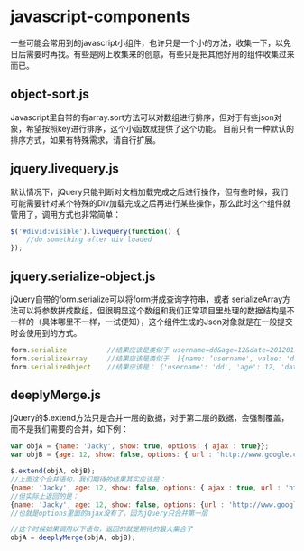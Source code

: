 # javascript-components
 一些可能会常用到的javascript小组件，也许只是一个小的方法，收集一下，以免日后需要时再找。有些是网上收集来的创意，有些只是把其他好用的组件收集过来而已。

## object-sort.js
Javascript里自带的有array.sort方法可以对数组进行排序，但对于有些json对象，希望按照key进行排序，这个小函数就提供了这个功能。
目前只有一种默认的排序方式，如果有特殊需求，请自行扩展。

## jquery.livequery.js
默认情况下，jQuery只能判断对文档加载完成之后进行操作，但有些时候，我们可能需要针对某个特殊的Div加载完成之后再进行某些操作，那么此时这个组件就管用了，调用方式也非常简单：
```javascript
$('#divId:visible').livequery(function() {
	//do something after div loaded
});
```

## jquery.serialize-object.js
jQuery自带的form.serialize可以将form拼成查询字符串，或者 serializeArray方法可以将参数拼成数组，但很明显这个数组和我们正常项目里处理的数据结构是不一样的（具体哪里不一样，一试便知），这个组件生成的Json对象就是在一般提交时会使用到的方式。
```javascript
form.serialize     		//结果应该是类似于 username=dd&age=12&date=20120122 这样的格式
form.serializeArray   	//结果应该是类似于  [{name: ‘username', value: 'dd'}, {name: 'age', value: 12}]
form.serializeObject 	//结果应该是： {'username': 'dd', 'age': 12, 'date': ''20120122}   (一般提交应该是需要这种格式吧)
```

## deeplyMerge.js
jQuery的$.extend方法只是合并一层的数据，对于第二层的数据，会强制覆盖，而不是我们需要的合并，如下例：
```javascript
var objA = {name: 'Jacky', show: true, options: { ajax : true}};
var objB = {age: 12, show: false, options: { url : 'http://www.google.com'}};

$.extend(objA, objB);
//上面这个合并语句，我们期待的结果其实应该是：
{name: 'Jacky', age: 12, show: false, options: { ajax : true, url : 'http://www.google.com'}};
//但实际上返回的是：
{name: 'Jacky', age: 12, show: false, options: {url : 'http://www.google.com'}};
//也就是options里面的ajax没有了，因为jQuery只合并第一层

//这个时候如果调用以下语句，返回的就是期待的最大集合了
objA = deeplyMerge(objA, objB);
```